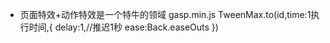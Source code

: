 - 页面特效+动作特效是一个特牛的领域
  gasp.min.js 
  TweenMax.to(id,time:1执行时间,{
      delay:1,//推迟1秒
      ease:Back.easeOuts
  })